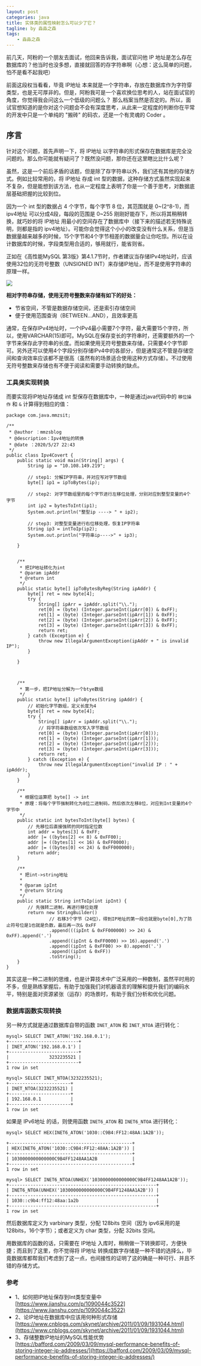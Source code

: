 ```yaml
---
layout: post
categories: java
title: 实体类的属性映射怎么可以少了它？
tagline: by 淼淼之森
tags: 
    - 淼淼之森
---
```



前几天，阿粉的一个朋友去面试，他回来告诉我，面试官问他 IP 地址是怎么存在数据库的？他当时也没多想，直接就回答的存字符串啊（心想：这么简单的问题，怕不是看不起我吧）
<!--more-->

前面这段权当看看，毕竟 IP地址 本来就是一个字符串，存放在数据库作为字符穿类型，也是无可厚非的。但是，阿粉我可是一个喜欢换位思考的人，站在面试官的角度，你觉得我会问这么一个低级的问题么？ 那么档案当然是否定的。所以，面试官想知道的是你对这个问题会不会有深度思考，从此来一定程度的判断你在平常的开发中只是一个单纯的 "搬砖" 的码农，还是一个有灵魂的 Coder 。

## 序言
针对这个问题，首先声明一下，将 IP地址 以字符串的形式保存在数据库是完全没问题的。那么你可能就有疑问了？既然没问题，那你还在这里瞎比比什么呢？

虽然，这是一个前后矛盾的话题，但是除了存字符串以外，我们还有其他的存储方式。例如比较常用的，将 IP地址 存成 int 型的数据，这种存储方式虽然实现起来不复杂，但是能想到该方法，也从一定程度上表明了你是一个善于思考，对数据底层基础把握的比较到位。


因为一个 int 型的数据占 4 个字节，每个字节 8 位，其范围就是 0~(2^8-1)，而 ipv4地址 可以分成4段，每段的范围是 0~255 刚刚好能存下，所以将其稍稍转换，就巧妙的将 IP地址 用最小的空间存在了数据库中（接下来的描述若无特殊说明，则都是指的 ipv4地址）。可能你会觉得这个小小的改变没有什么关系，但是当数据量越来越多的时候，15个字节和4个字节相差的数据量会让你吃惊。所以在设计数据库的时候，字段类型用合适的，够用就行，能省则省。

正如在《高性能MySQL 第3版》第4.1.7节时，作者建议当存储IPv4地址时，应该使用32位的无符号整数（UNSIGNED INT）来存储IP地址，而不是使用字符串的原理一样。

![](http://www.justdojava.com/assets/images/2019/java/image-mmzsblog/2020/05-01/01.png)

**相对字符串存储，使用无符号整数来存储有如下的好处：**

- 节省空间，不管是数据存储空间，还是索引存储空间
- 便于使用范围查询（BETWEEN...AND），且效率更高

通常，在保存IPv4地址时，一个IPv4最小需要7个字符，最大需要15个字符，所以，使用VARCHAR(15)即可。MySQL在保存变长的字符串时，还需要额外的一个字节来保存此字符串的长度。而如果使用无符号整数来存储，只需要4个字节即可。另外还可以使用4个字段分别存储IPv4中的各部分，但是通常这不管是存储空间和查询效率应该都不是很高（虽然有的场景适合使用这种方式存储）。不过使用无符号整数来存储也有不便于阅读和需要手动转换的缺点。

### 工具类实现转换
而要实现将IP地址存储成 int 型保存在数据库中，一种是通过java代码中的 `移位操作` 和 `&` 计算得到相应的值：

```
package com.java.mmzsit;

/**
 * @author ：mmzsblog
 * @description：Ipv4地址的转换
 * @date ：2020/5/27 22:43
 */
public class Ipv4Covert {
    public static void main(String[] args) {
        String ip = "10.108.149.219";

        // step1: 分解IP字符串，并对应写对字节数组
        byte[] ip1 = ipToBytes(ip);

        // step2: 对字节数组里的每个字节进行左移位处理，分别对应到整型变量的4个字节
        int ip2 = bytesToInt(ip1);
        System.out.println("整型ip ----> " + ip2);

        // step3: 对整型变量进行右位移处理，恢复IP字符串
        String ip3 = intToIp(ip2);
        System.out.println("字符串ip---->" + ip3);

    }

    
    /**
     * 把IP地址转化为int
     * @param ipAddr
     * @return int
     */
    public static byte[] ipToBytesByReg(String ipAddr) {
        byte[] ret = new byte[4];
        try {
            String[] ipArr = ipAddr.split("\\.");
            ret[0] = (byte) (Integer.parseInt(ipArr[0]) & 0xFF);
            ret[1] = (byte) (Integer.parseInt(ipArr[1]) & 0xFF);
            ret[2] = (byte) (Integer.parseInt(ipArr[2]) & 0xFF);
            ret[3] = (byte) (Integer.parseInt(ipArr[3]) & 0xFF);
            return ret;
        } catch (Exception e) {
            throw new IllegalArgumentException(ipAddr + " is invalid IP");
        }

    }



    /**
     * 第一步，把IP地址分解为一个btye数组
     */
    public static byte[] ipToBytes(String ipAddr) {
        // 初始化字节数组，定义长度为4
        byte[] ret = new byte[4];
        try {
            String[] ipArr = ipAddr.split("\\.");
            // 将字符串数组依次写入字节数组
            ret[0] = (byte) (Integer.parseInt(ipArr[0]));
            ret[1] = (byte) (Integer.parseInt(ipArr[1]));
            ret[2] = (byte) (Integer.parseInt(ipArr[2]));
            ret[3] = (byte) (Integer.parseInt(ipArr[3]));
            return ret;
        } catch (Exception e) {
            throw new IllegalArgumentException("invalid IP : " + ipAddr);
        }
    }

    /**
     * 根据位运算把 byte[] -> int
     * 原理：将每个字节强制转化为8位二进制码，然后依次左移8位，对应到Int变量的4个字节中
     */
    public static int bytesToInt(byte[] bytes) {
        // 先移位后直接强转的同时指定位数
        int addr = bytes[3] & 0xFF;
        addr |= ((bytes[2] << 8) & 0xFF00);
        addr |= ((bytes[1] << 16) & 0xFF0000);
        addr |= ((bytes[0] << 24) & 0xFF000000);
        return addr;
    }

    /**
     * 把int->string地址
     *
     * @param ipInt
     * @return String
     */
    public static String intToIp(int ipInt) {
        // 先强转二进制，再进行移位处理
        return new StringBuilder()
                // 右移3个字节（24位），得到IP地址的第一段也就是byte[0],为了防止符号位是1也就是负数，最后再一次& 0xFF
                .append(((ipInt & 0xFF000000) >> 24) & 0xFF).append('.')
                .append((ipInt & 0xFF0000) >> 16).append('.')
                .append((ipInt & 0xFF00) >> 8).append('.')
                .append((ipInt & 0xFF))
                .toString();
    }
}

```
其实这是一种二进制的思维，也是计算技术中广泛采用的一种数制，虽然平时用的不多，但是熟练掌握后，有助于加强我们对机器语言的理解和提升我们的编码水平，特别是面对资源紧张（运存）的场景时，有助于我们分析和优化问题。

### 数据库函数实现转换
另一种方式就是通过数据库自带的函数 `INET_ATON` 和 `INET_NTOA` 进行转化：
```
mysql> SELECT INET_ATON('192.168.0.1');
+--------------------------+
| INET_ATON('192.168.0.1') |
+--------------------------+
|               3232235521 |
+--------------------------+
1 row in set

mysql> SELECT INET_NTOA(3232235521);  
+-----------------------+
| INET_NTOA(3232235521) |
+-----------------------+
| 192.168.0.1           |
+-----------------------+
1 row in set
```
如果是 IPv6地址 的话，则使用函数 `INET6_ATON` 和 `INET6_NTOA` 进行转化：
```
mysql> SELECT HEX(INET6_ATON('1030::C9B4:FF12:48AA:1A2B')); 

+----------------------------------------------+
| HEX(INET6_ATON('1030::C9B4:FF12:48AA:1A2B')) |
+----------------------------------------------+
| 1030000000000000C9B4FF1248AA1A2B             |
+----------------------------------------------+
1 row in set

mysql> SELECT INET6_NTOA(UNHEX('1030000000000000C9B4FF1248AA1A2B')); 
+-------------------------------------------------------+
| INET6_NTOA(UNHEX('1030000000000000C9B4FF1248AA1A2B')) |
+-------------------------------------------------------+
| 1030::c9b4:ff12:48aa:1a2b                             |
+-------------------------------------------------------+
1 row in set
```
然后数据库定义为 varbinary 类型，分配 128bits 空间（因为 ipv6采用的是128bits，16个字节）；或者定义为 char 类型，分配 32bits 空间。

用数据库的函数的话，只需要在 IP地址 入库时，稍稍做一下转换即可，方便快捷；而且到了这里，你不觉得将 IP地址 转换成数字存储是一种不错的选择么，毕竟数据库都帮我们考虑到了这一点，也间接性的证明了这的确是一种可行、并且不错的存储方式。

### 参考
- 1、如何把IP地址保存到Int类型变量中[https://www.jianshu.com/p/1090044c3522](https://www.jianshu.com/p/1090044c3522)
- 2、论IP地址在数据库中应该用何种形式存储[https://www.cnblogs.com/skynet/archive/2011/01/09/1931044.html](https://www.cnblogs.com/skynet/archive/2011/01/09/1931044.html)
- 3、存储整数IP地址的MySQL性能优势[https://bafford.com/2009/03/09/mysql-performance-benefits-of-storing-integer-ip-addresses/](https://bafford.com/2009/03/09/mysql-performance-benefits-of-storing-integer-ip-addresses/)